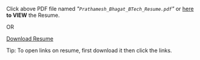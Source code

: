 Click above PDF file named _"`Prathamesh_Bhagat_BTech_Resume.pdf`"_   or [here](https://github.com/PrathameshBhagat/Resume/blob/main/Prathamesh_Bhagat_BTech_Resume.pdf) **to VIEW** the Resume.

OR 

[Download Resume](https://raw.githubusercontent.com/prathameshbhagat/resume/main/Prathamesh_Bhagat_BTech_Resume.pdf)
 
Tip: To open links on resume, first download it then click the links.
